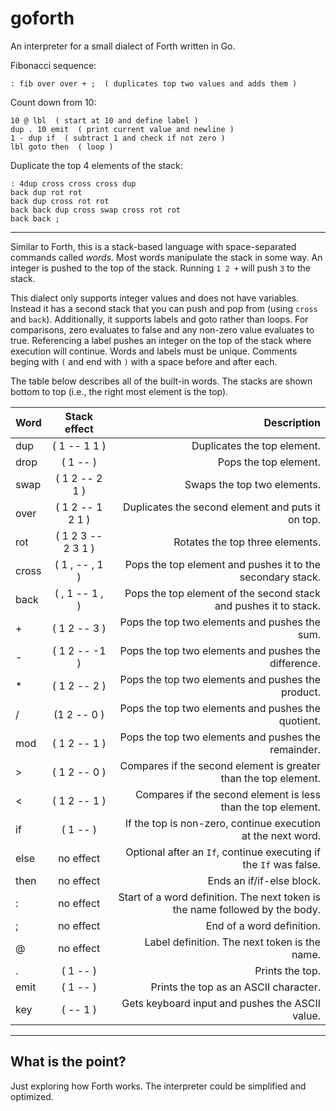 # goforth

An interpreter for a small dialect of Forth written in Go.

Fibonacci sequence:
```
: fib over over + ;  ( duplicates top two values and adds them )
```

Count down from 10:
```
10 @ lbl  ( start at 10 and define label )
dup . 10 emit  ( print current value and newline )
1 - dup if  ( subtract 1 and check if not zero )
lbl goto then  ( loop )
```

Duplicate the top 4 elements of the stack:
```
: 4dup cross cross cross dup 
back dup rot rot 
back dup cross rot rot 
back back dup cross swap cross rot rot 
back back ;
```

---

Similar to Forth, this is a stack-based language with space-separated commands called _words_. Most words manipulate the stack in some way. An integer is pushed to the top of the stack. Running `1 2 +` will push `3` to the stack.

This dialect only supports integer values and does not have variables. Instead it has a second stack that you can push and pop from (using `cross` and `back`). Additionally, it supports labels and goto rather than loops. For comparisons, zero evaluates to false and any non-zero value evaluates to true. Referencing a label pushes an integer on the top of the stack where execution will continue. Words and labels must be unique. Comments beging with `(` and end with `)` with a space before and after each.

The table below describes all of the built-in words. The stacks are shown bottom to top (i.e., the right most element is the top).

| Word       | Stack effect          | Description |
| ------------- |:-------------:| -----:|
| dup      | ( 1 -- 1 1 ) | Duplicates the top element. |
| drop     | ( 1 -- )  | Pops the top element. |
| swap | ( 1 2 -- 2 1 )    | Swaps the top two elements. |
| over      | ( 1 2 -- 1 2 1 ) | Duplicates the second element and puts it on top. |
| rot     | ( 1 2 3 -- 2 3 1 )  | Rotates the top three elements. |
| cross      | ( 1 , -- , 1 ) | Pops the top element and pushes it to the secondary stack. |
| back     | ( , 1 -- 1 , )  | Pops the top element of the second stack and pushes it to stack. |
| + | ( 1 2 -- 3 )  | Pops the top two elements and pushes the sum. |
| - | ( 1 2 -- -1 )  | Pops the top two elements and pushes the difference. |
| * | ( 1 2 -- 2 )  | Pops the top two elements and pushes the product. |
| / | (1 2 -- 0 )  | Pops the top two elements and pushes the quotient. |
| mod | ( 1 2 -- 1 ) | Pops the top two elements and pushes the remainder. |
| >     | ( 1 2 -- 0 )  | Compares if the second element is greater than the top element. |
| < | ( 1 2 -- 1 ) | Compares if the second element is less than the top element. |
| if | ( 1 -- ) | If the top is non-zero, continue execution at the next word. |
| else | no effect | Optional after an `If`, continue executing if the `If` was false.  |
| then | no effect | Ends an if/if-else block. |
| : | no effect | Start of a word definition. The next token is the name followed by the body. |
| ; | no effect | End of a word definition. |
| @ | no effect | Label definition. The next token is the name. |
| . | ( 1 -- ) | Prints the top. |
| emit | ( 1 -- ) | Prints the top as an ASCII character. |
| key | ( -- 1 ) | Gets keyboard input and pushes the ASCII value. |

---

## What is the point?

Just exploring how Forth works. The interpreter could be simplified and optimized.
